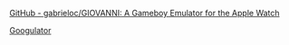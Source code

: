 
[GitHub - gabrieloc/GIOVANNI: A Gameboy Emulator for the Apple Watch](https://github.com/gabrieloc/GIOVANNI)

[Googulator](https://www.googulator.com/home)
